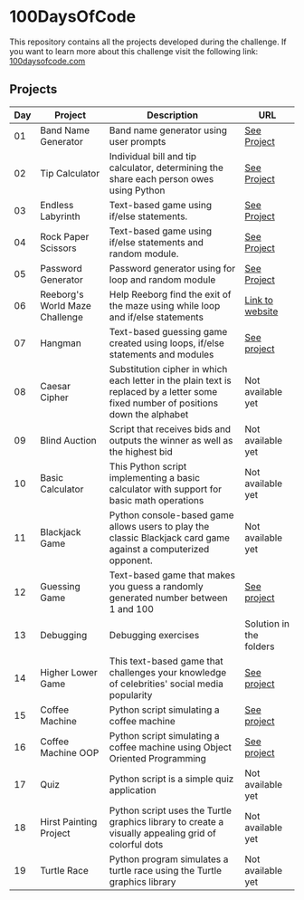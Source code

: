 # 100DaysOfCode

This repository contains all the projects developed during the challenge. If you want to learn more about this challenge visit the following link: [100daysofcode.com](https://www.100daysofcode.com/)

## Projects

| Day | Project                        | Description                                                                                                                         | URL                                                                                                                                                                |
|-----|--------------------------------|-------------------------------------------------------------------------------------------------------------------------------------| ------------------------------------------------------------------------------------------------------------------------------------------------------------------ |
| 01  | Band Name Generator            | Band name generator using user prompts                                                                                              | [See Project](https://onlinegdb.com/QsWi1SnNT9)                                                                                                                    |
| 02  | Tip Calculator                 | Individual bill and tip calculator, determining the share each person owes using Python                                             | [See Project](https://onlinegdb.com/CdldG0K2s)                                                                                                                     |
| 03  | Endless Labyrinth              | Text-based game using if/else statements.                                                                                           | [See Project](https://onlinegdb.com/btqAVZJuF)                                                                                                                     |
| 04  | Rock Paper Scissors            | Text-based game using if/else statements and random module.                                                                         | [See Project](https://onlinegdb.com/b8iX6jX98J)                                                                                                                    |
| 05  | Password Generator             | Password generator using for loop and random module                                                                                 | [See Project](https://onlinegdb.com/vYd8DXOFX)                                                                                                                     |
| 06  | Reeborg's World Maze Challenge | Help Reeborg find the exit of the maze using while loop and if/else statements                                                      | [Link to website](https://reeborg.ca/reeborg.html?lang=en&mode=python&menu=worlds%2Fmenus%2Freeborg_intro_en.json&name=Maze&url=worlds%2Ftutorial_en%2Fmaze1.json) |
| 07  | Hangman                        | Text-based guessing game created using loops, if/else statements and modules                                                        | [See project](https://onlinegdb.com/JgKLVhSMR)                                                                                                                     |
| 08  | Caesar Cipher                  | Substitution cipher in which each letter in the plain text is replaced by a letter some fixed number of positions down the alphabet | Not available yet                                                                                                                                                  |
| 09  | Blind Auction                  | Script that receives bids and outputs the winner as well as the highest bid                                                         | Not available yet                                                                                                                                                  |
| 10  | Basic Calculator               | This Python script implementing a basic calculator with support for basic math operations                                           | Not available yet                                                                                                                                                  |
| 11  | Blackjack Game                 | Python console-based game allows users to play the classic Blackjack card game against a computerized opponent.                     | Not available yet                                                                                                                                                  |
| 12  | Guessing Game                  | Text-based game that makes you guess a randomly generated number between 1 and 100                                                  | [See project](https://onlinegdb.com/CuQO8R_1I)                                                                                                                     |
| 13  | Debugging                      | Debugging exercises                                                                                                                 | Solution in the folders                                                                                                                                            |
| 14  | Higher Lower Game              | This text-based game that challenges your knowledge of celebrities' social media popularity                                         | [See project](https://onlinegdb.com/zA09Ik00K)                                                                                                                     |
| 15  | Coffee Machine                 | Python script simulating a coffee machine                                                                                           | [See project](https://onlinegdb.com/6PnMERU5m)                                                                                                                     |
| 16  | Coffee Machine OOP             | Python script simulating a coffee machine using Object Oriented Programming                                                         | [See project](https://onlinegdb.com/YKOsQOhbP)                                                                                                                     |
| 17  | Quiz                           | Python script is a simple quiz application                                                                                          | Not available yet                                                                                                                                                  |
| 18  | Hirst Painting Project         | Python script uses the Turtle graphics library to create a visually appealing grid of colorful dots                                 | Not available yet                                                                                                                                                  |
| 19  | Turtle Race                    | Python program simulates a turtle race using the Turtle graphics library                                                            | Not available yet                                                                                                                                                  |